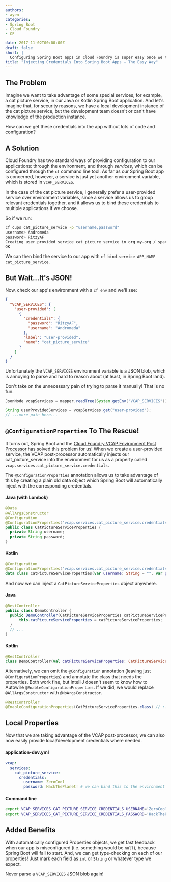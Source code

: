 ```yaml
---
authors:
- ayen
categories:
- Spring Boot
- Cloud Foundry
- CF

date: 2017-11-02T00:00:00Z
draft: false
short: |
  Configuring Spring Boot apps in Cloud Foundry is super easy once we take advantage of ConfigurationProperties and user-provided services.
title: "Injecting Credentials Into Spring Boot Apps – The Easy Way"
---
```


## The Problem

Imagine we want to take advantage of some special services, for example, a cat picture service, in our Java or Kotlin Spring Boot application. And let's imagine that, for security reasons, we have a local development instance of the cat picture service, but the development team doesn't or can't have knowledge of the production instance.

How can we get these credentials into the app without lots of code and configuration?

## A Solution

Cloud Foundry has two standard ways of providing configuration to our applications: through the environment, and through _services_, which can be configured through the `cf` command line tool. As far as our Spring Boot app is concerned, however, a service is just yet another environment variable, which is stored in `VCAP_SERVICES`.

In the case of the cat picture service, I generally prefer a user-provided service over environment variables, since a service allows us to group relevant credentials together, and it allows us to bind these credentials to multiple applications if we choose.

So if we run:

~~~bash
cf cups cat_picture_service -p "username,password"
username> Andromeda
password> RitzyAF
Creating user provided service cat_picture_service in org my-org / space development as user@user.com...
OK
~~~

We can then bind the service to our app with `cf bind-service APP_NAME cat_picture_service`.

## But Wait...It's JSON!

Now, check our app's environment with a `cf env` and we'll see:

~~~json
{
  "VCAP_SERVICES": {
    "user-provided": [
      {
        "credentials": {
          "password": "RitzyAF",
          "username": "Andromeda"
        },
        "label": "user-provided",
        "name": "cat_picture_service"
      }
    ]
  }
}
~~~

Unfortunately the `VCAP_SERVICES` environment variable is a JSON blob, which is annoying to parse and hard to reason about (at least, in Spring Boot land).

Don't take on the unnecessary pain of trying to parse it manually! That is no fun.

~~~java
JsonNode vcapServices = mapper.readTree(System.getEnv("VCAP_SERVICES"));

String userProvidedServices = vcapServices.get("user-provided");
// ...more pain here...
~~~

## `@ConfigurationProperties` To The Rescue!

It turns out, Spring Boot and the [Cloud Foundry VCAP Environment Post Processor](https://docs.spring.io/spring-boot/docs/current/api/org/springframework/boot/cloud/CloudFoundryVcapEnvironmentPostProcessor.html) has solved this problem for us! When we create a user-provided service, the VCAP post-processor automatically injects our cat_picture_service into the environment for us as a property called  `vcap.services.cat_picture_service.credentials`.

The `@ConfigurationProperties` annotation allows us to take advantage of this by creating a plain old data object which Spring Boot will automatically inject with the corresponding credentials.

#### Java (with Lombok)
~~~java
@Data
@AllArgsConstructor
@Configuration
@ConfigurationProperties("vcap.services.cat_picture_service.credentials")
public class CatPictureServiceProperties {
  private String username;
  private String password;
}
~~~

#### Kotlin
~~~kotlin
@Configuration
@ConfigurationProperties("vcap.services.cat_picture_service.credentials")
data class CatPictureServiceProperties(var username: String = "", var password: String = "")
~~~

And now we can inject a `CatPictureServiceProperties` object anywhere.

#### Java
~~~java
@RestController
public class DemoController {
  public DemoController(CatPictureServiceProperties catPictureServiceProperties) {
      this.catPictureServiceProperties = catPictureServiceProperties;
  }
  // ...
}
~~~

#### Kotlin
~~~kotlin
@RestController
class DemoController(val catPictureServiceProperties: CatPictureServiceProperties) {/* ... */}
~~~

Alternatively, we can omit the `@Configuration` annotation (leaving just `@ConfigurationProperties`) and annotate the class that needs the properties. Both work fine, but IntelliJ doesn't seem to know how to Autowire `@EnableConfigurationProperties`. If we did, we would replace `@AllArgsConstructor` with `@NoArgsConstructor`.

~~~java
@RestController
@EnableConfigurationProperties(CatPictureServiceProperties.class) // ::class in Kotlin
~~~

## Local Properties
Now that we are taking advantage of the VCAP post-processor, we can also now easily provide local/development credentials where needed.

#### application-dev.yml
~~~yaml
vcap:
  services:
    cat_picture_service:
      credentials:
        username: ZeroCool
        password: HackThePlanet! # we can bind this to the environment also: ${CAT_PICTURE_SERVICE_PASSWORD}
~~~

#### Command line
~~~bash
export VCAP_SERVICES_CAT_PICTURE_SERVICE_CREDENTIALS_USERNAME='ZeroCool'
export VCAP_SERVICES_CAT_PICTURE_SERVICE_CREDENTIALS_PASSWORD='HackThePlanet!'
~~~

## Added Benefits
With automatically configured Properties objects, we get fast feedback when our app is misconfigured (i.e. something would be `null`), because Spring Boot will fail to start. And, we can get type-checking on each of our properties! Just mark each field as `int` or `String` or whatever type we expect.

Never parse a `VCAP_SERVICES` JSON blob again!
